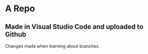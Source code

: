 # A Repo


## Made in Visual Studio Code and uploaded to Github

Changes made when learning about branches. 